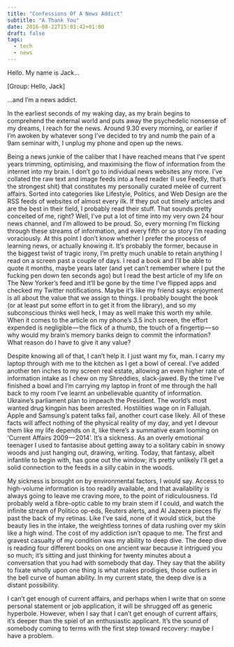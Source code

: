```yaml
---
title: "Confessions Of A News Addict"
subtitle: "A Thank You"
date: 2016-08-22T15:03:42+01:00
draft: false
tags:
  - tech
  - news
---
```


Hello. My name is Jack…

[Group: Hello, Jack]

…and I’m a news addict.

In the earliest seconds of my waking day, as my brain begins to comprehend the external world and puts away the psychedelic nonsense of my dreams, I reach for the news. Around 9.30 every morning, or earlier if I’m awoken by whatever song I’ve decided to try and numb the pain of a 9am seminar with, I unplug my phone and open up the news.

Being a news junkie of the caliber that I have reached means that I’ve spent years trimming, optimising, and maximising the flow of information from the internet into my brain. I don’t go to individual news websites any more. I’ve collated the raw text and image feeds into a feed reader (I use Feedly, that’s the strongest shit) that constitutes my personally curated melée of current affairs. Sorted into categories like Lifestyle, Politics, and Web Design are the RSS feeds of websites of almost every ilk. If they put out timely articles and are the best in their field, I probably read their stuff. That sounds pretty conceited of me, right? Well, I’ve put a lot of time into my very own 24 hour news channel, and I’m allowed to be proud.
So, every morning I’m flicking through these streams of information, and every fifth or so story I’m reading voraciously. At this point I don’t know whether I prefer the process of learning news, or actually knowing it. It’s probably the former, because in the biggest twist of tragic irony, I’m pretty much unable to retain anything I read on a screen past a couple of days. I read a book and I’ll be able to quote it months, maybe years later (and yet can’t remember where I put the fucking pen down ten seconds ago) but I read the best article of my life on The New Yorker’s feed and it’ll be gone by the time I’ve flipped apps and checked my Twitter notifications. Maybe it’s like my friend says: enjoyment is all about the value that we assign to things. I probably bought the book (or at least put some effort in to get it from the library), and so my subconscious thinks well heck, I may as well make this worth my while. When it comes to the article on my phone’s 3.5 inch screen, the effort expended is negligible — the flick of a thumb, the touch of a fingertip — so why would my brain’s memory banks deign to commit the information? What reason do I have to give it any value?

Despite knowing all of that, I can’t help it. I just want my fix, man. I carry my laptop through with me to the kitchen as I get a bowl of cereal. I’ve added another ten inches to my screen real estate, allowing an even higher rate of information intake as I chew on my Shreddies, slack-jawed. By the time I’ve finished a bowl and I’m carrying my laptop in front of me through the hall back to my room I’ve learnt an unbelievable quantity of information. Ukraine’s parliament plan to impeach the President. The world’s most wanted drug kingpin has been arrested. Hostilities wage on in Fallujah. Apple and Samsung’s patent talks fail, another court case likely. All of these facts will affect nothing of the physical reality of my day, and yet I devour them like my life depends on it, like there’s a summative exam looming on ‘Current Affairs 2009 — 2014’. It’s a sickness. As an overly emotional teenager I used to fantasise about getting away to a solitary cabin in snowy woods and just hanging out, drawing, writing. Today, that fantasy, albeit infantile to begin with, has gone out the window; it’s pretty unlikely I’ll get a solid connection to the feeds in a silly cabin in the woods.

My sickness is brought on by environmental factors, I would say. Access to high-volume information is too readily available, and that availability is always going to leave me craving more, to the point of ridiculousness. I’d probably weld a fibre-optic cable to my brain stem if I could, and watch the infinite stream of Politico op-eds, Reuters alerts, and Al Jazeera pieces fly past the back of my retinas. Like I’ve said, none of it would stick, but the beauty lies in the intake, the weightless tonnes of data rushing over my skin like a high wind. The cost of my addiction isn’t opaque to me. The first and gravest casualty of my condition was my ability to deep dive. The deep dive is reading four different books on one ancient war because it intrigued you so much; it’s sitting and just thinking for twenty minutes about a conversation that you had with somebody that day. They say that the ability to fixate wholly upon one thing is what makes prodigies, those outliers in the bell curve of human ability. In my current state, the deep dive is a distant possibility.

I can’t get enough of current affairs, and perhaps when I write that on some personal statement or job application, it will be shrugged off as generic hyperbole. However, when I say that I can’t get enough of current affairs, it’s deeper than the spiel of an enthusiastic applicant. It’s the sound of somebody coming to terms with the first step toward recovery: maybe I have a problem.
